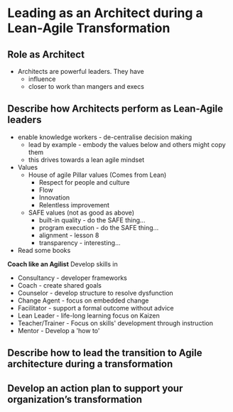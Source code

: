 # Leading as an Architect during a Lean-Agile Transformation

## Role as Architect
* Architects are powerful leaders. They have
  * influence
  * closer to work than mangers and execs

## Describe how Architects perform as Lean-Agile leaders
* enable knowledge workers - de-centralise decision making
  * lead by example - embody the values below and others might copy them
  * this drives towards a lean agile mindset
* Values
  * House of agile Pillar values (Comes from Lean)
    * Respect for people and culture
    * Flow
    * Innovation
    * Relentless improvement
  * SAFE values (not as good as above)
    * built-in quality - do the SAFE thing... 
    * program execution - do the SAFE thing...
    * alignment - lesson 8
    * transparency - interesting...
* Read some books

**Coach like an Agilist**
Develop skills in 
* Consultancy     - developer frameworks
* Coach           - create shared goals
* Counselor       - develop structure to resolve dysfunction
* Change Agent    - focus on embedded change
* Facilitator     - support a formal outcome without advice
* Lean Leader     - life-long learning focus on Kaizen
* Teacher/Trainer - Focus on skills' development through instruction
* Mentor          - Develop a 'how to'
## Describe how to lead the transition to Agile architecture during a transformation


## Develop an action plan to support your organization’s transformation


